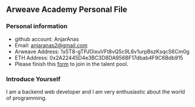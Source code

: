 ## Arweave Academy Personal File

### Personal information

- github account: AnjarAnas
- Email: anjaranas2@gmail.com
- Arweave Address: 1x5T8-gTPJOixuVFt8vQ5c9L6v1urpBszKsqcS6Cm0g
- ETH Address: 0x2A22445D4e3BC3D8DA956BF17dbab4F9C6Bdb915
- Please finish this [form](https://docs.google.com/forms/d/e/1FAIpQLSfWA5fIIcBgmRppm3jNz5vmf9Mai_QMVil-2pO4r7YKn_Zhtw/viewform?usp=sf_link) to join in the talent pool.

### Introduce Yourself
I am a backend web developer and I am very enthusiastic about the world of programming.